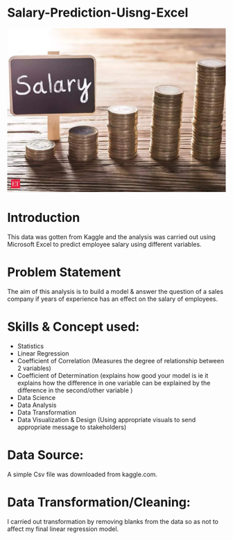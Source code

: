 # Salary-Prediction-Uisng-Excel

![](Salary_Prediction_Image.jpg)


# Introduction

This data was gotten from Kaggle and the analysis was carried out using Microsoft Excel to predict employee salary using different variables. 

# Problem Statement 

The aim of this analysis is to build a model & answer the question of a sales company if years of experience has an effect on the salary of employees.

# Skills & Concept used:

- Statistics
- Linear Regression
- Coefficient of Correlation (Measures the degree of relationship between 2 variables)
- Coefficient of Determination (explains how good your model is ie it explains how the difference in one variable can be explained by the difference in the second/other variable )
- Data Science
- Data Analysis
- Data Transformation
- Data Visualization & Design (Using appropriate visuals to send appropriate message to stakeholders)

# Data Source:

A simple Csv file was downloaded from kaggle.com.

# Data Transformation/Cleaning:

I carried out transformation by removing blanks from the data so as not to affect my final linear regression model.


